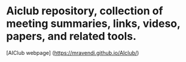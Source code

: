 # Aiclub repository, collection of meeting summaries, links, videso, papers, and related tools.
 [AIClub webpage] (https://mravendi.github.io/AIclub/)
